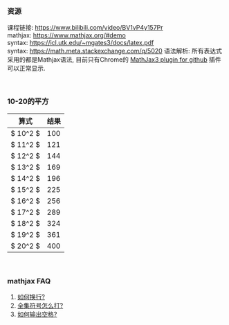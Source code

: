 
&nbsp;  
### 资源  
课程链接: https://www.bilibili.com/video/BV1vP4y157Pr  
mathjax: https://www.mathjax.org/#demo  
syntax: https://icl.utk.edu/~mgates3/docs/latex.pdf  
syntax: https://math.meta.stackexchange.com/q/5020
语法解析: 所有表达式采用的都是Mathjax语法, 目前只有Chrome的 [MathJax3 plugin for github](https://chrome.google.com/webstore/detail/mathjax-3-plugin-for-gith/peoghobgdhejhcmgoppjpjcidngdfkod) 插件可以正常显示.  

&nbsp;  
### 10-20的平方
|算式|结果|
|---|---|
|$ 10^2 $|100|
|$ 11^2 $|121|
|$ 12^2 $|144|
|$ 13^2 $|169|
|$ 14^2 $|196|
|$ 15^2 $|225|
|$ 16^2 $|256|
|$ 17^2 $|289|
|$ 18^2 $|324|
|$ 19^2 $|361|
|$ 20^2 $|400|

&nbsp;  
### mathjax FAQ  
1. [如何换行?](./MathJaxFAQ.md#如何换行?)  
2. [全集符号怎么打?](./MathJaxFAQ.md#全集符号怎么打?)  
3. [如何输出空格?](./MathJaxFAQ.md#如何输出空格?)  
